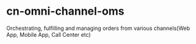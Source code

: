 # cn-omni-channel-oms
Orchestrating, fulfilling and managing orders from various channels(Web App, Mobile App, Call Center etc)
